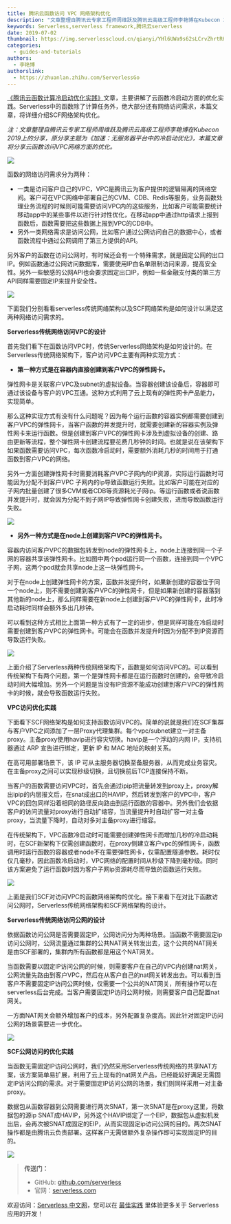 ```yaml
---
title: 腾讯云函数访问 VPC 网络架构优化
description: "文章整理自腾讯云专家工程师周维跃及腾讯云高级工程师李艳博在Kubecon 2019 上的分享,本篇文章分享云函数访问VPC网络方面的优化。"
keywords: Serverless,serverless framework,腾讯云serverless
date: 2019-07-02
thumbnail: https://img.serverlesscloud.cn/qianyi/YHl6UWa9s62sLCrvZhrtRH5BpLicw7aUOFcf8AVCXXFd1r1Gs9AgoXkqPY0icjL9koxzxcJ8RFiagsQnQdc29IKvg.jpg
categories:
  - guides-and-tutorials
authors:
  - 李艳博
authorslink:
  - https://zhuanlan.zhihu.com/ServerlessGo
---
```


[《腾讯云函数计算冷启动优化实践》](https://mp.weixin.qq.com/s?__biz=Mzg4NzEyMzI1NQ==&mid=2247483940&idx=1&sn=33b5db4a0248b35c0bb317068ffb9239&scene=21#wechat_redirect)文章，主要讲解了云函数冷启动方面的优化实践。Serverless中的函数除了计算任务外，绝大部分还有网络访问需求，本篇文章，将详细介绍SCF网络架构优化。

_注：文章整理自腾讯云专家工程师周维跃及腾讯云高级工程师李艳博在Kubecon 2019上的分享，原分享主题为《加速：无服务器平台中的冷启动优化》，本篇文章将分享云函数访问VPC网络方面的优化。_

![](https://img.serverlesscloud.cn/qianyi/YHl6UWa9s62sLCrvZhrtRH5BpLicw7aUOfWRhclAKugeQ5WsviadTTYerqrHlLwcEicwb4PycSvj5eVj29G6HNDYA.jpg)

 函数的网络访问需求分为两种：

- 一类是访问客户自己的VPC，VPC是腾讯云为客户提供的逻辑隔离的网络空间。客户可在VPC网络中部署自己的CVM、CDB、Redis等服务，业务函数处理业务流程的时候则可能需要访问VPC内的这些服务，比如客户可能需要统计移动app中的某些事件以进行针对性优化，在移动app中通过http请求上报到函数后，函数需要把这些数据上报到VPC的CDB中。
- 另外一类网络需求是访问公网，比如客户通过公网访问自己的数据中心，或者函数流程中通过公网调用了第三方提供的API。

另外客户的函数在访问公网时，有时候还会有一个特殊需求，就是固定公网的出口IP。例如函数通过公网访问数据库，需要使用IP白名单限制访问来源，提高安全性。另外一些敏感的公网API也会要求固定出口IP，例如一些金融支付类的第三方API同样需要固定IP来提升安全性。

![](https://img.serverlesscloud.cn/qianyi/YHl6UWa9s62sLCrvZhrtRH5BpLicw7aUOFcf8AVCXXFd1r1Gs9AgoXkqPY0icjL9koxzxcJ8RFiagsQnQdc29IKvg.jpg)

下面我们分别看看serverless传统网络架构以及SCF网络架构是如何设计以满足这两种网络访问需求的。

**Serverless传统网络访问VPC的设计** 

首先我们看下在函数访问VPC时，传统Serverless网络架构是如何设计的。在Serverless传统网络架构下，客户访问VPC主要有两种实现方式：

- **第一种方式是在容器内直接创建到客户VPC的弹性网卡。**

弹性网卡是关联客户VPC及subnet的虚拟设备。当容器创建该设备后，容器即可通过该设备与客户的VPC互通。这种方式利用了云上现有的弹性网卡产品能力，实现简单。

那么这种实现方式有没有什么问题呢？因为每个运行函数的容器实例都需要创建到客户VPC的弹性网卡，当客户函数的并发提升时，就需要创建新的容器实例及弹性网卡来运行函数。但是创建到客户VPC的弹性网卡涉及到虚拟设备的创建、路由更新等流程，整个弹性网卡创建流程要花费几秒钟的时间。也就是说在该架构下如果函数需要访问VPC，每次函数冷启动时，需要额外消耗几秒的时间用于打通函数到客户VPC的网络。

另外一方面创建弹性网卡时需要消耗客户VPC子网内的IP资源，实际运行函数时可能因为分配不到客户VPC 子网内的ip导致函数运行失败。比如客户可能在对应的子网内批量创建了很多CVM或者CDB等资源耗光子网ip。等运行函数或者说函数并发提升时，就会因为分配不到子网IP导致弹性网卡创建失败，进而导致函数运行失败。

![](https://img.serverlesscloud.cn/qianyi/YHl6UWa9s62sLCrvZhrtRH5BpLicw7aUOsk60vDibrFYo771JfCfHzscibrSohTDVnoyrFG7cRqlX0ficy8RBHW51A.jpg)

- **另外一种方式是在node上创建到客户VPC的弹性网卡。**

容器内访问客户VPC的数据包转发到node的弹性网卡上，node上连接到同一个子网的容器共享该弹性网卡。比如图中两个pod运行同一个函数，连接到同一个VPC子网，这两个pod就会共享node上这一块弹性网卡。

对于在node上创建弹性网卡的方案，函数并发提升时，如果新创建的容器位于同一个node上，则不需要创建到客户VPC的弹性网卡，但是如果新创建的容器落到其他新的node上，那么同样需要在新node上创建到客户VPC的弹性网卡，此时冷启动耗时同样会额外多出几秒钟。

可以看到这种方式相比上面第一种方式有了一定的进步，但是同样可能在冷启动时需要创建到客户VPC的弹性网卡。可能会在函数并发提升时因为分配不到IP资源而导致运行失败。

![](https://img.serverlesscloud.cn/qianyi/YHl6UWa9s62sLCrvZhrtRH5BpLicw7aUOkgZ2STtqdeHVREHIVmfJk9elgk2Vxoq4na2Cvdvz9DEXS3EbF2tPcg.jpg)

上面介绍了Serverless两种传统网络架构下，函数是如何访问VPC的。可以看到传统架构下有两个问题，第一个是弹性网卡都是在运行函数时创建的，会导致冷启动时间大幅增加。另外一个问题是当没有IP资源不能成功创建到客户VPC的弹性网卡的时候，就会导致函数运行失败。

**VPC访问优化实践**

下面看下SCF网络架构是如何支持函数访问VPC的。简单的说就是我们在SCF集群与客户VPC之间添加了一层Proxy代理集群。每个vpc/subnet建立一对主备proxy。主备proxy使用havip进行容灾切换。havip是一个浮动的内网 IP，支持机器通过 ARP 宣告进行绑定，更新 IP 和 MAC 地址的映射关系。

在高可用部署场景下，该 IP 可从主服务器切换至备服务器，从而完成业务容灾。在主备proxy之间可以实现秒级切换，且切换前后TCP连接保持不断。

当客户的函数需要访问VPC时，首先会通过ipip把流量转发到proxy上，proxy解出ipip的内层报文后，在snat成出口的HAVIP，然后转发到客户的VPC中，客户VPC的回包同样沿着相同的路径反向路由到运行函数的容器中。另外我们会依据客户的访问流量对proxy进行自动扩缩容，当流量提升时自动扩容一对主备proxy，当流量下降时，自动对多对主备proxy进行缩容。

在传统架构下，VPC函数冷启动时可能需要创建弹性网卡而增加几秒的冷启动耗时，在SCF新架构下仅需创建函数时，在proxy侧建立客户vpc的弹性网卡，函数调用时运行函数的容器或者node不在需要弹性网卡，仅需配置隧道参数。耗时仅仅几毫秒，因此函数冷启动时，VPC网络的配置时间从秒级下降到毫秒级。同时该方案避免了运行函数时因为客户子网ip资源耗尽而导致的函数运行失败。

![](https://img.serverlesscloud.cn/qianyi/YHl6UWa9s62sLCrvZhrtRH5BpLicw7aUO8cTE5a2Y0GtuGjbmrOqia8K2NxBVTV21jrz8rictQKKB4E2VdCh9cP7Q.jpg)

上面是我们SCF对访问VPC的函数网络架构的优化。接下来看下在对比下函数访问公网时，Serverless传统网络架构和SCF网络架构的设计。

**Serverless传统网络访问公网的设计**

依据函数访问公网是否需要固定IP，公网访问分为两种场景。当函数不需要固定ip访问公网时，公网流量通过集群的公共NAT网关转发出去，这个公共的NAT网关是由SCF部署的，集群内所有函数都是用这个NAT网关。

当函数需要以固定IP访问公网的时候，则需要客户在自己的VPC内创建nat网关，公网流量先路由到客户VPC，然后在从客户自己的nat网关转发出去。可以看到当客户不需要固定IP访问公网时候，仅需要一个公共的NAT网关，所有操作可以在serverless后台完成。当客户需要固定IP访问公网时候，则需要客户自己配置nat网关。

一方面NAT网关会额外增加客户的成本，另外配置复杂度高。因此针对固定IP访问公网的场景需要进一步优化。

![](https://img.serverlesscloud.cn/2020414/1586873385554-640.jpeg)

**SCF公网访问的优化实践**

当函数无需固定IP访问公网时，我们仍然采用Serverless传统网络的共享NAT方案，该方案简单易扩展，利用了云上现有的nat网关产品，已经能较好满足无需固定IP访问公网的需求。对于需要固定IP访问公网的场景，我们则同样采用一对主备proxy。

数据包从函数容器到公网需要进行两次SNAT，第一次SNAT是在proxy这里，将数据包的源ip SNAT成HAVIP，另外这个HAVIP绑定了一个EIP，数据包从虚拟机发出后，会再次被SNAT成固定的EIP，从而实现固定ip访问公网的目的。两次SNAT操作都是由腾讯云负责部署。这样客户无需做额外复杂操作即可实现固定IP的目的。

![](https://img.serverlesscloud.cn/qianyi/YHl6UWa9s62sLCrvZhrtRH5BpLicw7aUOOe5PcW1BicguEYmaDVRGhic3HoSnMgUA2pale8SmeMCBl7dHJVCkGfxw.jpg)


> **传送门：**
> - GitHub: [github.com/serverless](https://github.com/serverless/serverless/blob/master/README_CN.md) 
> - 官网：[serverless.com](https://serverless.com/)

欢迎访问：[Serverless 中文网](https://serverlesscloud.cn/)，您可以在 [最佳实践](https://serverlesscloud.cn/best-practice) 里体验更多关于 Serverless 应用的开发！
